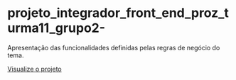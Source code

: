 # projeto_integrador_front_end_proz_turma11_grupo2-

Apresentação das funcionalidades definidas pelas regras de negócio do tema.

<a href="https://cesar-augusto-costa.github.io/projeto_integrador_FRONT_END_proz_turma11_grupo2/" target="_blank">
  Visualize o projeto
</a>


